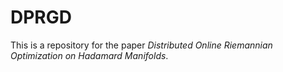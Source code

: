 # DPRGD
 This is a repository for the paper *Distributed Online Riemannian Optimization on Hadamard Manifolds*.
